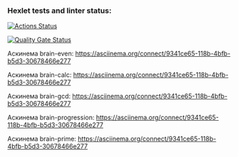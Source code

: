 ### Hexlet tests and linter status:
[![Actions Status](https://github.com/Alina-7/frontend-project-lvl1/actions/workflows/hexlet-check.yml/badge.svg)](https://github.com/Alina-7/frontend-project-lvl1/actions)

[![Quality Gate Status](https://sonarcloud.io/api/project_badges/measure?project=Alina-7_frontend-project-lvl1&metric=alert_status)](https://sonarcloud.io/summary/new_code?id=Alina-7_frontend-project-lvl1)

Aскинемa brain-even:
https://asciinema.org/connect/9341ce65-118b-4bfb-b5d3-30678466e277

Aскинемa brain-calc:
https://asciinema.org/connect/9341ce65-118b-4bfb-b5d3-30678466e277

Аскинема brain-gcd:
https://asciinema.org/connect/9341ce65-118b-4bfb-b5d3-30678466e277

Аскинема brain-progression:
https://asciinema.org/connect/9341ce65-118b-4bfb-b5d3-30678466e277

Аскинема brain-prime:
https://asciinema.org/connect/9341ce65-118b-4bfb-b5d3-30678466e277